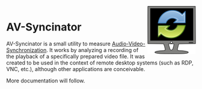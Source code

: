 <img src="src/res/logo/logo-256x256.png" height="128" align="right"/>

# AV-Syncinator

AV-Syncinator is a small utility to measure
[Audio-Video-Synchronization](https://en.wikipedia.org/wiki/Audio-to-video_synchronization).
It works by analyzing a recording of the playback of a specifically prepared
video file. It was created to be used in the context of remote desktop systems
(such as RDP, VNC, etc.), although other applications are conceivable.

More documentation will follow.

